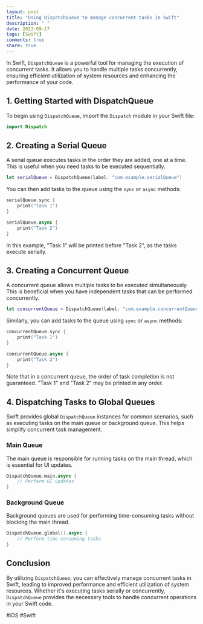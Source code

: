 ```yaml
---
layout: post
title: "Using DispatchQueue to manage concurrent tasks in Swift"
description: " "
date: 2023-09-17
tags: [Swift]
comments: true
share: true
---
```


In Swift, `DispatchQueue` is a powerful tool for managing the execution of concurrent tasks. It allows you to handle multiple tasks concurrently, ensuring efficient utilization of system resources and enhancing the performance of your code.

## 1. Getting Started with DispatchQueue

To begin using `DispatchQueue`, import the `Dispatch` module in your Swift file:

```swift
import Dispatch
```

## 2. Creating a Serial Queue

A serial queue executes tasks in the order they are added, one at a time. This is useful when you need tasks to be executed sequentially.

```swift
let serialQueue = DispatchQueue(label: "com.example.serialQueue")
```

You can then add tasks to the queue using the `sync` or `async` methods:

```swift
serialQueue.sync {
    print("Task 1")
}

serialQueue.async {
    print("Task 2")
}
```

In this example, "Task 1" will be printed before "Task 2", as the tasks execute serially.

## 3. Creating a Concurrent Queue

A concurrent queue allows multiple tasks to be executed simultaneously. This is beneficial when you have independent tasks that can be performed concurrently.

```swift
let concurrentQueue = DispatchQueue(label: "com.example.concurrentQueue", attributes: .concurrent)
```

Similarly, you can add tasks to the queue using `sync` or `async` methods:

```swift
concurrentQueue.sync {
    print("Task 1")
}

concurrentQueue.async {
    print("Task 2")
}
```

Note that in a concurrent queue, the order of task completion is not guaranteed. "Task 1" and "Task 2" may be printed in any order.

## 4. Dispatching Tasks to Global Queues

Swift provides global `DispatchQueue` instances for common scenarios, such as executing tasks on the main queue or background queue. This helps simplify concurrent task management.

### Main Queue

The main queue is responsible for running tasks on the main thread, which is essential for UI updates.

```swift
DispatchQueue.main.async {
    // Perform UI updates
}
```

### Background Queue

Background queues are used for performing time-consuming tasks without blocking the main thread.

```swift
DispatchQueue.global().async {
    // Perform time-consuming tasks
}
```

## Conclusion

By utilizing `DispatchQueue`, you can effectively manage concurrent tasks in Swift, leading to improved performance and efficient utilization of system resources. Whether it's executing tasks serially or concurrently, `DispatchQueue` provides the necessary tools to handle concurrent operations in your Swift code.

#iOS #Swift
